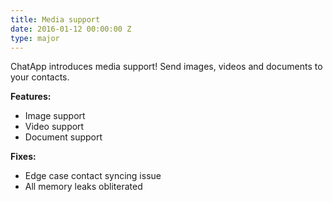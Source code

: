 ```yaml
---
title: Media support
date: 2016-01-12 00:00:00 Z
type: major
---
```


ChatApp introduces media support! Send images, videos and documents to your contacts.

**Features:**

* Image support
* Video support
* Document support

**Fixes:**

* Edge case contact syncing issue
* All memory leaks obliterated
